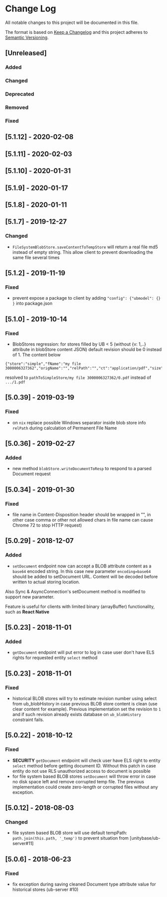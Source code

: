 # Change Log
All notable changes to this project will be documented in this file.

The format is based on [Keep a Changelog](http://keepachangelog.com/)
and this project adheres to [Semantic Versioning](http://semver.org/).

## [Unreleased]
### Added

### Changed

### Deprecated

### Removed

### Fixed

## [5.1.12] - 2020-02-08
## [5.1.11] - 2020-02-03
## [5.1.10] - 2020-01-31
## [5.1.9] - 2020-01-17
## [5.1.8] - 2020-01-11
## [5.1.7] - 2019-12-27
### Changed
  - `FileSystemBlobStore.saveContentToTempStore` will return a real file md5 instead of empty string.
  This allow client to prevent downloading the same file several times

## [5.1.2] - 2019-11-19
### Fixed
 - prevent expose a package to client by adding `"config": {"ubmodel": {} }` into package.json
 
## [5.1.0] - 2019-10-14
### Fixed
 - BlobStores regression: for stores filled by UB < 5 (without {v: 1,..} attribute in blobStore content JSON)
 default revision should be 0 instead of 1. The content below 
 ```
{"store":"simple","fName":"my file 3000006327362","origName":"","relPath":"","ct":"application/pdf","size":170326,"md5":".."}
 ```
resolved to `pathToSimpleStore/my file 3000006327362/0.pdf` instead of `.../1.pdf`
  
   

## [5.0.39] - 2019-03-19
### Fixed
 - on `nix` replace possible Windows separator inside blob store info `relPath`
 during calculation of Permanent File Name
 
## [5.0.36] - 2019-02-27
### Added
 - new method `blobStore.writeDocumentToResp` to respond to a parsed Document request

## [5.0.34] - 2019-01-30
### Fixed
 - file name in Content-Disposition header should be wrapped in "", in other case comma or other
 not allowed chars in file name can cause Chrome 72 to stop HTTP request)

## [5.0.29] - 2018-12-07
### Added
 - `setDocument` endpoint now can accept a BLOB attribute content as a `base64` encoded string. 
  In this case new parameter `encoding=base64` should be added to setDocument URL.
  Content will be decoded before written to actual storing location.
  
  Also Sync & AsyncConnection's setDocument method is modified to support new parameter.
  
  Feature is useful for clients with limited binary (arrayBuffer) functionality, such as **React Native** 

## [5.0.23] - 2018-11-01
### Added
 - `getDocument` endpoint will put error to log in case user don't have ELS rights
 for requested entity `select` method

## [5.0.23] - 2018-11-01
### Fixed
 -  historical BLOB stores will try to estimate revision number using select from ub_blobHistory in case previous
 BLOB store content is clean (use clear content for example).
 Previous implementation set the revision to `1` and if such revision already exists
 database on `ub_blobHistory` constraint fails.
   
## [5.0.22] - 2018-10-12
### Fixed
 - **SECURITY** `getDocument` endpoint will check user have ELS right to entity `select` method before getting document ID.
 Without this patch in case entity do not use RLS unauthorized access to document is possible
 - for file system based BLOB stores `setDocument` will throw error in case no disk space left
 and remove corrupted temp file. The previous implementation could create zero-length 
 or corrupted files without any exception.

## [5.0.12] - 2018-08-03
### Changed
- file system based BLOB store will use default tempPath: `path.join(this.path, '_temp')` to prevent
 situation from [unitybase/ub-server#11]

## [5.0.6] - 2018-06-23
### Fixed
- fix exception during saving cleaned Document type attribute value for historical stores (ub-server #10)
